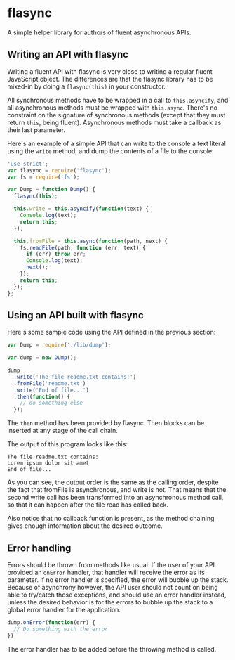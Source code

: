 flasync
=======

A simple helper library for authors of fluent asynchronous APIs.

Writing an API with flasync
---------------------------

Writing a fluent API with flasync is very close to writing a regular fluent JavaScript object. The differences are that the flasync library has to be mixed-in by doing a `flasync(this)` in your constructor.

All synchronous methods have to be wrapped in a call to `this.asyncify`, and all asynchronous methods must be wrapped with `this.async`. There's no constraint on the signature of synchronous methods (except that they must return `this`, being fluent). Asynchronous methods must take a callback as their last parameter.

Here's an example of a simple API that can write to the console a text literal using the `write` method, and dump the contents of a file to the console:

```javascript
'use strict';
var flasync = require('flasync');
var fs = require('fs');

var Dump = function Dump() {
  flasync(this);

  this.write = this.asyncify(function(text) {
    Console.log(text);
    return this;
  });

  this.fromFile = this.async(function(path, next) {
    fs.readFile(path, function (err, text) {
      if (err) throw err;
      Console.log(text);
      next();
    });
    return this;
  });
};
```

Using an API built with flasync
-------------------------------

Here's some sample code using the API defined in the previous section:

```javascript
var Dump = require('./lib/dump');

var dump = new Dump();

dump
  .write('The file readme.txt contains:')
  .fromFile('readme.txt')
  .write('End of file...')
  .then(function() {
    // do something else
  });
```

The `then` method has been provided by flasync. Then blocks can be inserted at any stage of the call chain.

The output of this program looks like this:

```
The file readme.txt contains:
Lorem ipsum dolor sit amet
End of file...
```

As you can see, the output order is the same as the calling order, despite the fact that fromFile is asynchronous, and write is not. That means that the second write call has been transformed into an asynchronous method call, so that it can happen after the file read has called back.

Also notice that no callback function is present, as the method chaining gives enough information about the desired outcome.

Error handling
--------------

Errors should be thrown from methods like usual. If the user of your API provided an `onError` handler, that handler will receive the error as its parameter. If no error handler is specified, the error will bubble up the stack. Because of asynchrony however, the API user should not count on being able to try/catch those exceptions, and should use an error handler instead, unless the desired behavior is for the errors to bubble up the stack to a global error handler for the application.

```javascript
dump.onError(function(err) {
  // Do something with the error
})
```

The error handler has to be added before the throwing method is called.
